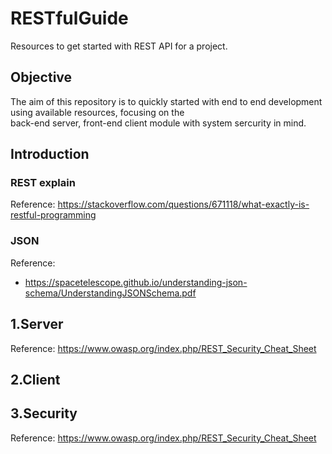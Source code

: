 # RESTfulGuide
Resources to get started with REST API for a project.

## Objective
The aim of this repository is to quickly started with end to end development using available resources, focusing on the  
back-end server, front-end client module with system sercurity in mind. 

## Introduction
### REST explain
Reference: https://stackoverflow.com/questions/671118/what-exactly-is-restful-programming

### JSON 
Reference:
- https://spacetelescope.github.io/understanding-json-schema/UnderstandingJSONSchema.pdf


## 1.Server
Reference: https://www.owasp.org/index.php/REST_Security_Cheat_Sheet
  
## 2.Client

## 3.Security
  Reference: https://www.owasp.org/index.php/REST_Security_Cheat_Sheet
